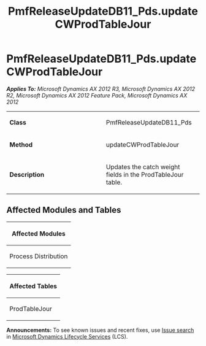 ﻿---
title: PmfReleaseUpdateDB11_Pds.updateCWProdTableJour
TOCTitle: PmfReleaseUpdateDB11_Pds.updateCWProdTableJour
ms:assetid: 7499980a-a645-4823-5d5d-d1a1d37adf26
ms:mtpsurl: https://msdn.microsoft.com/en-us/library/JJ719266(v=AX.60)
ms:contentKeyID: 49709058
ms.date: 05/18/2015
mtps_version: v=AX.60
---

# PmfReleaseUpdateDB11\_Pds.updateCWProdTableJour 


_**Applies To:** Microsoft Dynamics AX 2012 R3, Microsoft Dynamics AX 2012 R2, Microsoft Dynamics AX 2012 Feature Pack, Microsoft Dynamics AX 2012_

<table>
<colgroup>
<col style="width: 50%" />
<col style="width: 50%" />
</colgroup>
<tbody>
<tr class="odd">
<td><p><strong>Class</strong></p></td>
<td><p>PmfReleaseUpdateDB11_Pds</p></td>
</tr>
<tr class="even">
<td><p><strong>Method</strong></p></td>
<td><p>updateCWProdTableJour</p></td>
</tr>
<tr class="odd">
<td><p><strong>Description</strong></p></td>
<td><p>Updates the catch weight fields in the ProdTableJour table.</p></td>
</tr>
</tbody>
</table>


## Affected Modules and Tables

<table>
<colgroup>
<col style="width: 100%" />
</colgroup>
<thead>
<tr class="header">
<th><p>Affected Modules</p></th>
</tr>
</thead>
<tbody>
<tr class="odd">
<td><p>Process Distribution</p></td>
</tr>
</tbody>
</table>


<table>
<colgroup>
<col style="width: 100%" />
</colgroup>
<thead>
<tr class="header">
<th><p>Affected Tables</p></th>
</tr>
</thead>
<tbody>
<tr class="odd">
<td><p>ProdTableJour</p></td>
</tr>
</tbody>
</table>

  
**Announcements:** To see known issues and recent fixes, use [Issue search](http://go.microsoft.com/fwlink/?linkid=389258) in [Microsoft Dynamics Lifecycle Services](http://go.microsoft.com/fwlink/?linkid=306505) (LCS).

